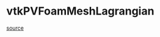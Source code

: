 # vtkPVFoamMeshLagrangian

[source](github.com/OpenFOAM-jp/OpenFOAM-utilities-tutorials-jp/blob/master/v1906/postProcessing/graphics/PVReaders/vtkPVFoam/lnInclude/vtkPVFoamMeshLagrangian.C/vtkPVFoamMeshLagrangian.C)



